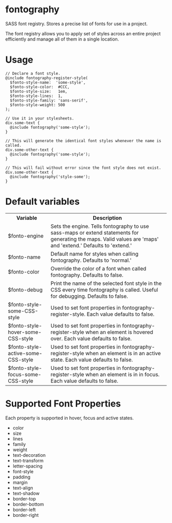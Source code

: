 # fontography
SASS font registry. Stores a precise list of fonts for use in a project.

The font registry allows you to apply set of styles across an entire project efficiently and manage all of them in a single location.

# Usage

    // Declare a font style.
    @include fontography-register-style(
      $fonto-style-name:  'some-style',
      $fonto-style-color:  #CCC,
      $fonto-style-size:   1em,
      $fonto-style-lines:  1,
      $fonto-style-family: 'sans-serif',
      $fonto-style-weight: 500
    );
    
    // Use it in your stylesheets.
    div.some-text {
      @include fontography('some-style');
    }
    
    // This will generate the identical font styles whenever the name is called.
    div.some-other-text {
      @include fontography('some-style');
    }

    // This will fail without error since the font style does not exist.
    div.some-other-text {
      @include fontography('style-some');
    }

# Default variables

<table>
  <tr>
    <th>Variable</th>
    <th>Description</th>
  </tr>
  <tr>
    <td>$fonto-engine</td>
    <td>Sets the engine. Tells fontography to use sass-maps or extend statements for generating the maps. Valid values are 'maps' and 'extend.' Defaults to 'extend.'</td>
  </tr>
  <tr>
    <td>$fonto-name</td>
    <td>Default name for styles when calling fontography. Defaults to 'normal.'</td>
  </tr>
  <tr>
    <td>$fonto-color</td>
    <td>Override the color of a font when called fontography. Defaults to false.</td>
  </tr>
  <tr>
    <td>$fonto-debug</td>
    <td>Print the name of the selected font style in the CSS every time fontography is called. Useful for debugging. Defaults to false.</td>
  </tr>
  <tr>
    <td>$fonto-style-some-CSS-style</td>
    <td>Used to set font properties in fontography-register-style. Each value defaults to false.</td>
  </tr>
  <tr>
    <td>$fonto-style-hover-some-CSS-style</td>
    <td>Used to set font properties in fontography-register-style when an element is hovered over. Each value defaults to false.</td>
  </tr>
  <tr>
    <td>$fonto-style-active-some-CSS-style</td>
    <td>Used to set font properties in fontography-register-style when an element is in an active state. Each value defaults to false.</td>
  </tr>
  <tr>
    <td>$fonto-style-focus-some-CSS-style</td>
    <td>Used to set font properties in fontography-register-style when an element is in in focus. Each value defaults to false.</td>
  </tr>
</table>

# Supported Font Properties

Each property is supported in hover, focus and active states.

* color
* size
* lines
* family
* weight
* text-decoration
* text-transform
* letter-spacing
* font-style
* padding
* margin
* text-align
* text-shadow
* border-top
* border-bottom
* border-left
* border-right
    
